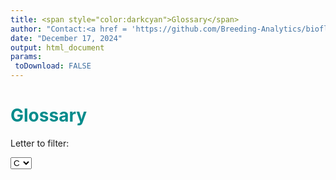 ```yaml
---
title: <span style="color:darkcyan">Glossary</span>
author: "Contact:<a href = 'https://github.com/Breeding-Analytics/bioflow' target = '_blank'>Breeding Analytics Team, OneCGIAR</a> breedinganalytics@cgiar.org"
date: "December 17, 2024"  
output: html_document
params:
 toDownload: FALSE
---
```












<h1><strong><span style = "color: darkcyan;">Glossary</span></strong></h1>

<!--html_preserve--><div class="form-group shiny-input-container">
<label class="control-label" id="glossary_1-selectedLetter-label" for="glossary_1-selectedLetter">Letter to filter:</label>
<div>
<select id="glossary_1-selectedLetter" class="shiny-input-select"><option value="C">C</option>
<option value="C">C</option>
<option value="D">D</option>
<option value="E">E</option>
<option value="G">G</option>
<option value="I">I</option>
<option value="L">L</option>
<option value="M">M</option>
<option value="P">P</option>
<option value="R">R</option>
<option value="R">R</option>
<option value="S">S</option>
<option value="S">S</option>
<option value="S">S</option>
<option value="T">T</option>
<option value="T">T</option>
<option value="T">T</option>
<option value="Y">Y</option></select>
<script type="application/json" data-for="glossary_1-selectedLetter" data-nonempty="">{"plugins":["selectize-plugin-a11y"]}</script>
</div>
</div><!--/html_preserve-->


<!--html_preserve--><div class="datatables html-widget html-widget-output shiny-report-size html-fill-item" id="glossary_1-out5441052468c028f1" style="width:100%;height:auto;"></div><!--/html_preserve-->
